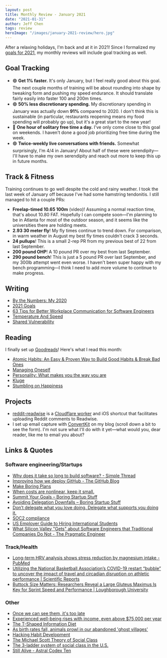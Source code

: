 ```yaml
---
layout: post
title: Monthly Review - January 2021
date: "2021-01-31"
author: Jeff Chen
tags: review
heroImage: "/images/january-2021-review/hero.jpg"
---
```


After a relaxing holidays, I'm back and at it in 2021! Since I formalized my [goals for 2021](https://jeffchen.dev/posts/2021-Goals/), my monthly reviews will include goal tracking as well.

## Goal Tracking

- 🟢 **Get 1% faster.** It's only January, but I feel really good about this goal. The next couple months of training will be about rounding into shape by tweaking form and pushing my speed endurance. It should translate fairly easily into faster 100 and 200m times.
- 🟢 **50% less discretionary spending.** My discretionary spending in January was actually down **91%** compared to 2020. I don't think this is sustainable (in particular, restaurants reopening means my food spending will probably go up), but it's a great start to the new year!
- 🔴 **One hour of solitary free time a day.** I've only come close to this goal on weekends. I haven't done a good job prioritizing free time during the week.
- 🟢 **Twice-weekly live conversations with friends.** Somewhat surprisingly, I'm 4/4 in January! About half of these were serendipity—I'll have to make my own serendipity and reach out more to keep this up in future months.

<!-- excerpt -->

## Track & Fitness

Training continues to go well despite the cold and rainy weather. I took the last week of January off because I've had some hamstring tendonitis. I still managed to hit a couple PRs:

- **Freelap-timed 10.65 100m** (video)! Assuming a normal reaction time, that's about 10.80 FAT. Hopefully I can compete soon—I'm planning to be in Atlanta for most of the outdoor season, and it seems like the universities there are holding meets.
- **2.93 30 meter fly**! My fly times continue to trend down. For comparison, in warm weather in August my best fly times couldn't crack 3 seconds.
- **24 pullups**! This is a small 2-rep PR from my previous best of 22 from last September.
- **200 pound OHP**! A 10 pound PR over my best from last September.
- **290 pound bench**! This is just a 5 pound PR over last September, and my 300lb attempt went even worse. I haven't been super happy with my bench programming—I think I need to add more volume to continue to make progress.

## Writing

- [By the Numbers: My 2020](https://jeffchen.dev/posts/By-The-Numbers-My-2020/)
- [2021 Goals](https://jeffchen.dev/posts/2021-Goals/)
- [63 Tips for Better Workplace Communication for Software Engineers](https://jeffchen.dev/posts/63-Tips-For-Better-Workplace-Communication-For-Software-Engineers/)
- [Temperature And Speed](https://jeffchen.dev/posts/Temperature-And-Speed/)
- [Shared Vulnerability](https://jeffchen.dev/posts/Shared-Vulnerability/)

## Reading

I finally set up [Goodreads](https://www.goodreads.com/user/show/127628318-jeff)! Here's what I read this month:

- [Atomic Habits: An Easy & Proven Way to Build Good Habits & Break Bad Ones](https://www.goodreads.com/book/show/40121378-atomic-habits)
- [Managing Oneself](https://www.goodreads.com/book/show/25018903-managing-oneself)
- [Personality: What makes you the way you are](https://www.goodreads.com/book/show/19444374-personality)
- [Kluge](https://www.goodreads.com/book/show/8706438-kluge)
- [Stumbling on Happiness](https://www.goodreads.com/book/show/6650499-stumbling-on-happiness)

## Projects

- [reddit-readwise](https://github.com/jchen1/reddit-readwise) is a [Cloudflare worker](https://workers.cloudflare.com/) and iOS shortcut that facilitates uploading Reddit comments to Readwise.
- I set up email capture with [ConvertKit](https://convertkit.com/) on my blog (scroll down a bit to see the form). I'm not sure what I'll do with it yet—what would you, dear reader, like me to email you about?

## Links & Quotes

### Software engineering/Startups

- [Why does it take so long to build software? - Simple Thread](https://www.simplethread.com/why-does-it-take-so-long-to-build-software/)
- [Improving how we deploy GitHub - The GitHub Blog](https://github.blog/2021-01-25-improving-how-we-deploy-github/)
- [Make Boring Plans](https://skamille.medium.com/make-boring-plans-9438ce5cb053)
- [When costs are nonlinear, keep it small.](https://jessitron.com/2021/01/18/when-costs-are-nonlinear-keep-it-small/)
- [Summit Your Goals – Boring Startup Stuff](https://boringstartupstuff.com/newsletter/jan-12th-2021-summit-your-goals)
- [Avoiding Delegation Downfalls – Boring Startup Stuff](https://boringstartupstuff.com/newsletter/jan-19th-2021-avoiding-delegation-downfalls)
- [Don’t delegate what you love doing. Delegate what supports you doing it.](https://marissabracke.com/dont-delegate-what-you-love-doing-delegate-what-supports-you-doing-it)
- [SOC2 compliance](https://latacora.micro.blog/)
- [US Employer Guide to Hiring International Students](https://careercenter.umich.edu/article/us-employers-guide-hiring-international-students)
- [What Silicon Valley "Gets" about Software Engineers that Traditional Companies Do Not - The Pragmatic Engineer](https://blog.pragmaticengineer.com/what-silicon-valley-gets-right-on-software-engineers/)

### Track/Health

- [Long-term HRV analysis shows stress reduction by magnesium intake - PubMed](https://pubmed.ncbi.nlm.nih.gov/27933574/)
- [Utilizing the National Basketball Association’s COVID-19 restart “bubble” to uncover the impact of travel and circadian disruption on athletic performance | Scientific Reports](https://www.nature.com/articles/s41598-020-78901-2)
- [Buttock Size Matters: Researchers Reveal a Large Gluteus Maximus Is Key for Sprint Speed and Performance | Loughborough University](https://www.lboro.ac.uk/news-events/news/2020/october/large-gluteus-maximus-key-for-sprint-speed-study/)

### Other

- [Once we can see them, it's too late](https://www.scottaaronson.com/blog/?p=5253)
- [Experienced well-being rises with income, even above $75,000 per year](https://www.pnas.org/content/118/4/e2016976118)
- [The T-Shaped Information Diet](https://junglegym.substack.com/p/the-t-shaped-information-diet)
- [As birth rates fall, animals prowl in our abandoned 'ghost villages'](https://www.theguardian.com/world/2021/jan/24/as-birth-rates-fall-animals-prowl-in-our-abandoned-ghost-villages)
- [Hacking Habit Development](https://kylewill.blog/hacking-habit-development/)
- [The Michael Scott Theory of Social Class](https://alexdanco.com/2021/01/22/the-michael-scott-theory-of-social-class/amp/)
- [The 3-ladder system of social class in the U.S.](http://sasamat.xen.prgmr.com/michaelochurch/wp/2012/09/10/the-3-ladder-system-of-social-class-in-the-u-s/)
- [Still Alive - Astral Codex Ten](https://astralcodexten.substack.com/p/still-alive)
